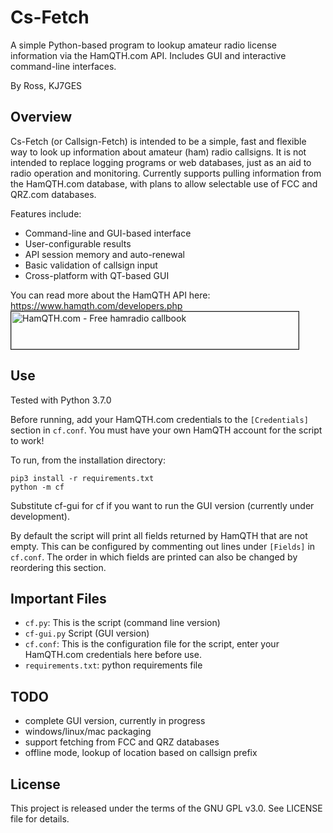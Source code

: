# Cs-Fetch
A simple Python-based program to lookup amateur radio license information via the HamQTH.com API. Includes GUI and 
interactive command-line interfaces.

By Ross, KJ7GES

## Overview
Cs-Fetch (or Callsign-Fetch) is intended to be a simple, fast and flexible way to look up information about
amateur (ham) radio callsigns. It is not intended to replace logging programs or web databases, just as an aid to
radio operation and monitoring. Currently supports pulling information from the HamQTH.com database, with plans to
allow selectable use of FCC and QRZ.com databases.

Features include:
- Command-line and GUI-based interface
- User-configurable results
- API session memory and auto-renewal
- Basic validation of callsign input
- Cross-platform with QT-based GUI 

You can read more about the HamQTH API here: https://www.hamqth.com/developers.php
<a href="https://www.hamqth.com">
    <img src="https://www.hamqth.com/images/hamqth_460x60.png" border="1" height="60" width="460" alt="HamQTH.com - Free hamradio callbook">
</a> 

## Use
Tested with Python 3.7.0

Before running, add your HamQTH.com credentials to the `[Credentials]` section in `cf.conf`. 
You must have your own HamQTH account for the script to work!

To run, from the installation directory:
```
pip3 install -r requirements.txt
python -m cf
```

Substitute cf-gui for cf if you want to run the GUI version (currently under development).

By default the script will print all fields returned by HamQTH that are not empty. This can be configured by commenting
out lines under `[Fields]` in `cf.conf`. The order in which fields are printed can also be changed by reordering this section.

## Important Files
- `cf.py`: This is the script (command line version)
- `cf-gui.py` Script (GUI version)
- `cf.conf`: This is the configuration file for the script, enter your HamQTH.com credentials here before use.
- `requirements.txt`: python requirements file

## TODO
- complete GUI version, currently in progress
- windows/linux/mac packaging
- support fetching from FCC and QRZ databases
- offline mode, lookup of location based on callsign prefix

## License
This project is released under the terms of the GNU GPL v3.0. See LICENSE file for details.


